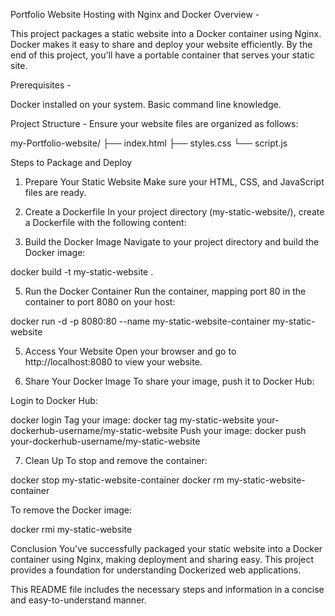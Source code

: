 Portfolio Website Hosting with Nginx and Docker
Overview -

This project packages a static website into a Docker container using Nginx. Docker makes it easy to share and deploy your website efficiently. By the end of this project, you'll have a portable container that serves your static site.

Prerequisites -

Docker installed on your system.
Basic command line knowledge.

Project Structure -
Ensure your website files are organized as follows:

my-Portfolio-website/
├── index.html
├── styles.css
└── script.js


Steps to Package and Deploy
1. Prepare Your Static Website
Make sure your HTML, CSS, and JavaScript files are ready.

2. Create a Dockerfile
In your project directory (my-static-website/), create a Dockerfile with the following content:

3. Build the Docker Image
Navigate to your project directory and build the Docker image:

docker build -t my-static-website .

5. Run the Docker Container
Run the container, mapping port 80 in the container to port 8080 on your host:

docker run -d -p 8080:80 --name my-static-website-container my-static-website

5. Access Your Website
Open your browser and go to http://localhost:8080 to view your website.

6. Share Your Docker Image
To share your image, push it to Docker Hub:

Login to Docker Hub:

docker login
Tag your image:
docker tag my-static-website your-dockerhub-username/my-static-website
Push your image:
docker push your-dockerhub-username/my-static-website

7. Clean Up
To stop and remove the container:

docker stop my-static-website-container
docker rm my-static-website-container

To remove the Docker image:

docker rmi my-static-website

Conclusion
You've successfully packaged your static website into a Docker container using Nginx, making deployment and sharing easy. This project provides a foundation for understanding Dockerized web applications.

This README file includes the necessary steps and information in a concise and easy-to-understand manner.
